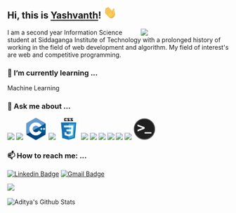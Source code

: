 <h2> <strong>Hi, this is <a href = "https://adityasunny1189.github.io/my-resume/">Yashvanth</a>!</strong> <img src="https://raw.githubusercontent.com/ABSphreak/ABSphreak/master/gifs/Hi.gif" width="30px"></h2>

<img align='right' src='https://user-images.githubusercontent.com/5713670/87202985-820dcb80-c2b6-11ea-9f56-7ec461c497c3.gif' width='200"'>
I am a second year Information Science student at Siddaganga Institute of Technology with a prolonged history of working in the field of web development and algorithm. My field of interest's are web and competitive programming.

### 🌱 I’m currently learning ...                                                         
  Machine Learning




### 💬 Ask me about ...

<code><img height="50" src="https://www.vectorlogo.zone/logos/python/python-ar21.svg"></code>
<code><img height="50" src="https://www.vectorlogo.zone/logos/amazon_aws/amazon_aws-ar21.svg"></code>
<code><img height="50" src="https://raw.githubusercontent.com/github/explore/80688e429a7d4ef2fca1e82350fe8e3517d3494d/topics/cpp/cpp.png"></code>
<code><img height="50" src="https://www.vectorlogo.zone/logos/w3_html5/w3_html5-ar21.svg"></code>
<code><img height="50" src="https://raw.githubusercontent.com/github/explore/5c058a388828bb5fde0bcafd4bc867b5bb3f26f3/topics/css/css.png"></code>
<code><img height="50" src="https://www.vectorlogo.zone/logos/tailwindcss/tailwindcss-ar21.svg"></code>
<code><img height="50" src="https://www.vectorlogo.zone/logos/mysql/mysql-horizontal.svg"></code>
<code><img height="50" src="https://www.vectorlogo.zone/logos/sqlite/sqlite-ar21.svg"></code>
<code><img height="50" src="https://www.vectorlogo.zone/logos/github/github-ar21.svg"></code>
<code><img height="50" src="https://www.vectorlogo.zone/logos/linux/linux-ar21.svg"></code>
<code><img height="50" src="https://www.vectorlogo.zone/logos/gnu_bash/gnu_bash-ar21.svg"></code>
<code><img height="50" src="https://raw.githubusercontent.com/github/explore/80688e429a7d4ef2fca1e82350fe8e3517d3494d/topics/terminal/terminal.png"></code>


### 📫 How to reach me: ...
[![Linkedin Badge](https://myfirstbucket77600.s3.ap-south-1.amazonaws.com/images/Linkedin-Logo3.png)](https://www.linkedin.com/in/yashvanthd/)
[![Gmail Badge](https://myfirstbucket77600.s3.ap-south-1.amazonaws.com/images/Gmail-logo2.png)](mailto:yashvanthsira@gmail.com)

![](https://github-readme-stats.vercel.app/api/top-langs/?username=yashvanthD&show_icons=true&theme=tokyonight)

![Aditya's Github Stats](https://github-readme-stats.vercel.app/api?username=yashvanthD&show_icons=true&theme=tokyonight)
<!--
**adityasunny1189/adityasunny1189** is a ✨ _special_ ✨ repository because its `README.md` (this file) appears on your GitHub profile.

Here are some ideas to get you started:

- 🔭 I’m currently working on ...
- 🌱 I’m currently learning ...
- 👯 I’m looking to collaborate on ...
- 🤔 I’m looking for help with ...
- 💬 Ask me about ...
- 📫 How to reach me: ...
- 😄 Pronouns: ...
- ⚡ Fun fact: ...
-->
